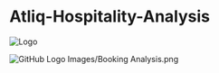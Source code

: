 # Atliq-Hospitality-Analysis

![Logo](Images/Booking_Analysis.png)

![GitHub Logo](https://github.githubassets.com/images/modules/logos_page/GitHub-Mark.png)
Images/Booking Analysis.png


